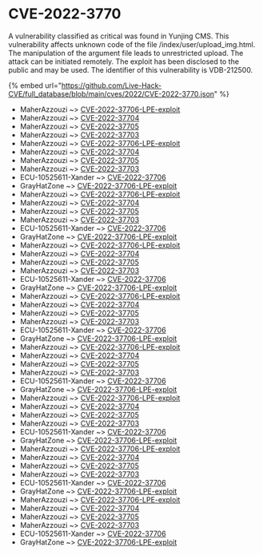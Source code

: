 # CVE-2022-3770

A vulnerability classified as critical was found in Yunjing CMS. This vulnerability affects unknown code of the file /index/user/upload_img.html. The manipulation of the argument file leads to unrestricted upload. The attack can be initiated remotely. The exploit has been disclosed to the public and may be used. The identifier of this vulnerability is VDB-212500.

{% embed url="https://github.com/Live-Hack-CVE/full_database/blob/main/cves/2022/CVE-2022-3770.json" %}


* MaherAzzouzi ~> [CVE-2022-37706-LPE-exploit](https://www.alice-snow.ru/2022/database/cve-2022-3770/cve-2022-37706-lpe-exploit-maherazzouzi)
* MaherAzzouzi ~> [CVE-2022-37704](https://www.alice-snow.ru/2022/database/cve-2022-3770/cve-2022-37704-maherazzouzi)
* MaherAzzouzi ~> [CVE-2022-37705](https://www.alice-snow.ru/2022/database/cve-2022-3770/cve-2022-37705-maherazzouzi)
* MaherAzzouzi ~> [CVE-2022-37703](https://www.alice-snow.ru/2022/database/cve-2022-3770/cve-2022-37703-maherazzouzi)
* MaherAzzouzi ~> [CVE-2022-37706-LPE-exploit](https://www.alice-snow.ru/2022/database/cve-2022-3770/cve-2022-37706-lpe-exploit-maherazzouzi)
* MaherAzzouzi ~> [CVE-2022-37704](https://www.alice-snow.ru/2022/database/cve-2022-3770/cve-2022-37704-maherazzouzi)
* MaherAzzouzi ~> [CVE-2022-37705](https://www.alice-snow.ru/2022/database/cve-2022-3770/cve-2022-37705-maherazzouzi)
* MaherAzzouzi ~> [CVE-2022-37703](https://www.alice-snow.ru/2022/database/cve-2022-3770/cve-2022-37703-maherazzouzi)
* ECU-10525611-Xander ~> [CVE-2022-37706](https://www.alice-snow.ru/2022/database/cve-2022-3770/cve-2022-37706-ecu-10525611-xander)
* GrayHatZone ~> [CVE-2022-37706-LPE-exploit](https://www.alice-snow.ru/2022/database/cve-2022-3770/cve-2022-37706-lpe-exploit-grayhatzone)
* MaherAzzouzi ~> [CVE-2022-37706-LPE-exploit](https://www.alice-snow.ru/2022/database/cve-2022-3770/cve-2022-37706-lpe-exploit-maherazzouzi)
* MaherAzzouzi ~> [CVE-2022-37704](https://www.alice-snow.ru/2022/database/cve-2022-3770/cve-2022-37704-maherazzouzi)
* MaherAzzouzi ~> [CVE-2022-37705](https://www.alice-snow.ru/2022/database/cve-2022-3770/cve-2022-37705-maherazzouzi)
* MaherAzzouzi ~> [CVE-2022-37703](https://www.alice-snow.ru/2022/database/cve-2022-3770/cve-2022-37703-maherazzouzi)
* ECU-10525611-Xander ~> [CVE-2022-37706](https://www.alice-snow.ru/2022/database/cve-2022-3770/cve-2022-37706-ecu-10525611-xander)
* GrayHatZone ~> [CVE-2022-37706-LPE-exploit](https://www.alice-snow.ru/2022/database/cve-2022-3770/cve-2022-37706-lpe-exploit-grayhatzone)
* MaherAzzouzi ~> [CVE-2022-37706-LPE-exploit](https://www.alice-snow.ru/2022/database/cve-2022-3770/cve-2022-37706-lpe-exploit-maherazzouzi)
* MaherAzzouzi ~> [CVE-2022-37704](https://www.alice-snow.ru/2022/database/cve-2022-3770/cve-2022-37704-maherazzouzi)
* MaherAzzouzi ~> [CVE-2022-37705](https://www.alice-snow.ru/2022/database/cve-2022-3770/cve-2022-37705-maherazzouzi)
* MaherAzzouzi ~> [CVE-2022-37703](https://www.alice-snow.ru/2022/database/cve-2022-3770/cve-2022-37703-maherazzouzi)
* ECU-10525611-Xander ~> [CVE-2022-37706](https://www.alice-snow.ru/2022/database/cve-2022-3770/cve-2022-37706-ecu-10525611-xander)
* GrayHatZone ~> [CVE-2022-37706-LPE-exploit](https://www.alice-snow.ru/2022/database/cve-2022-3770/cve-2022-37706-lpe-exploit-grayhatzone)
* MaherAzzouzi ~> [CVE-2022-37706-LPE-exploit](https://www.alice-snow.ru/2022/database/cve-2022-3770/cve-2022-37706-lpe-exploit-maherazzouzi)
* MaherAzzouzi ~> [CVE-2022-37704](https://www.alice-snow.ru/2022/database/cve-2022-3770/cve-2022-37704-maherazzouzi)
* MaherAzzouzi ~> [CVE-2022-37705](https://www.alice-snow.ru/2022/database/cve-2022-3770/cve-2022-37705-maherazzouzi)
* MaherAzzouzi ~> [CVE-2022-37703](https://www.alice-snow.ru/2022/database/cve-2022-3770/cve-2022-37703-maherazzouzi)
* ECU-10525611-Xander ~> [CVE-2022-37706](https://www.alice-snow.ru/2022/database/cve-2022-3770/cve-2022-37706-ecu-10525611-xander)
* GrayHatZone ~> [CVE-2022-37706-LPE-exploit](https://www.alice-snow.ru/2022/database/cve-2022-3770/cve-2022-37706-lpe-exploit-grayhatzone)
* MaherAzzouzi ~> [CVE-2022-37706-LPE-exploit](https://www.alice-snow.ru/2022/database/cve-2022-3770/cve-2022-37706-lpe-exploit-maherazzouzi)
* MaherAzzouzi ~> [CVE-2022-37704](https://www.alice-snow.ru/2022/database/cve-2022-3770/cve-2022-37704-maherazzouzi)
* MaherAzzouzi ~> [CVE-2022-37705](https://www.alice-snow.ru/2022/database/cve-2022-3770/cve-2022-37705-maherazzouzi)
* MaherAzzouzi ~> [CVE-2022-37703](https://www.alice-snow.ru/2022/database/cve-2022-3770/cve-2022-37703-maherazzouzi)
* ECU-10525611-Xander ~> [CVE-2022-37706](https://www.alice-snow.ru/2022/database/cve-2022-3770/cve-2022-37706-ecu-10525611-xander)
* GrayHatZone ~> [CVE-2022-37706-LPE-exploit](https://www.alice-snow.ru/2022/database/cve-2022-3770/cve-2022-37706-lpe-exploit-grayhatzone)
* MaherAzzouzi ~> [CVE-2022-37706-LPE-exploit](https://www.alice-snow.ru/2022/database/cve-2022-3770/cve-2022-37706-lpe-exploit-maherazzouzi)
* MaherAzzouzi ~> [CVE-2022-37704](https://www.alice-snow.ru/2022/database/cve-2022-3770/cve-2022-37704-maherazzouzi)
* MaherAzzouzi ~> [CVE-2022-37705](https://www.alice-snow.ru/2022/database/cve-2022-3770/cve-2022-37705-maherazzouzi)
* MaherAzzouzi ~> [CVE-2022-37703](https://www.alice-snow.ru/2022/database/cve-2022-3770/cve-2022-37703-maherazzouzi)
* ECU-10525611-Xander ~> [CVE-2022-37706](https://www.alice-snow.ru/2022/database/cve-2022-3770/cve-2022-37706-ecu-10525611-xander)
* GrayHatZone ~> [CVE-2022-37706-LPE-exploit](https://www.alice-snow.ru/2022/database/cve-2022-3770/cve-2022-37706-lpe-exploit-grayhatzone)
* MaherAzzouzi ~> [CVE-2022-37706-LPE-exploit](https://www.alice-snow.ru/2022/database/cve-2022-3770/cve-2022-37706-lpe-exploit-maherazzouzi)
* MaherAzzouzi ~> [CVE-2022-37704](https://www.alice-snow.ru/2022/database/cve-2022-3770/cve-2022-37704-maherazzouzi)
* MaherAzzouzi ~> [CVE-2022-37705](https://www.alice-snow.ru/2022/database/cve-2022-3770/cve-2022-37705-maherazzouzi)
* MaherAzzouzi ~> [CVE-2022-37703](https://www.alice-snow.ru/2022/database/cve-2022-3770/cve-2022-37703-maherazzouzi)
* ECU-10525611-Xander ~> [CVE-2022-37706](https://www.alice-snow.ru/2022/database/cve-2022-3770/cve-2022-37706-ecu-10525611-xander)
* GrayHatZone ~> [CVE-2022-37706-LPE-exploit](https://www.alice-snow.ru/2022/database/cve-2022-3770/cve-2022-37706-lpe-exploit-grayhatzone)
* MaherAzzouzi ~> [CVE-2022-37706-LPE-exploit](https://www.alice-snow.ru/2022/database/cve-2022-3770/cve-2022-37706-lpe-exploit-maherazzouzi)
* MaherAzzouzi ~> [CVE-2022-37704](https://www.alice-snow.ru/2022/database/cve-2022-3770/cve-2022-37704-maherazzouzi)
* MaherAzzouzi ~> [CVE-2022-37705](https://www.alice-snow.ru/2022/database/cve-2022-3770/cve-2022-37705-maherazzouzi)
* MaherAzzouzi ~> [CVE-2022-37703](https://www.alice-snow.ru/2022/database/cve-2022-3770/cve-2022-37703-maherazzouzi)
* ECU-10525611-Xander ~> [CVE-2022-37706](https://www.alice-snow.ru/2022/database/cve-2022-3770/cve-2022-37706-ecu-10525611-xander)
* GrayHatZone ~> [CVE-2022-37706-LPE-exploit](https://www.alice-snow.ru/2022/database/cve-2022-3770/cve-2022-37706-lpe-exploit-grayhatzone)